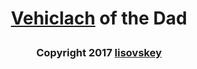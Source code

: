 # <p align="center">[Vehiclach](https://vehiclach.herokuapp.com) of the Dad</p>
### <p align="center">Copyright 2017 [lisovskey](https://vk.com/lisovskey)</p>
